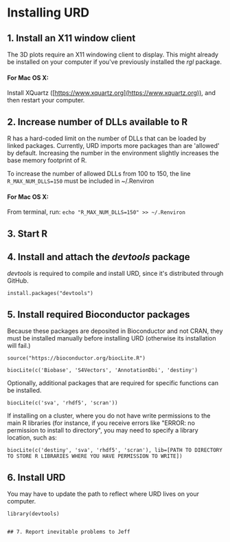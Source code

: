 # Installing URD

## 1. Install an X11 window client

The 3D plots require an X11 windowing client to display. This might already be installed on your computer if you've previously installed the *rgl* package.

#### For Mac OS X:

Install XQuartz ([https://www.xquartz.org](https://www.xquartz.org)), and then restart your computer.
        
## 2. Increase number of DLLs available to R

R has a hard-coded limit on the number of DLLs that can be loaded by linked packages. Currently, URD imports more packages than are 'allowed' by default. Increasing the number in the environment slightly increases the base memory footprint of R.

To increase the number of allowed DLLs from 100 to 150, the line ```R_MAX_NUM_DLLS=150``` must be included in ~/.Renviron

#### For Mac OS X:

From terminal, run:
```echo "R_MAX_NUM_DLLS=150" >> ~/.Renviron```
        
## 3. Start R

## 4. Install and attach the *devtools* package

*devtools* is required to compile and install URD, since it's distributed through GitHub.

```install.packages("devtools")```
     
## 5. Install required Bioconductor packages

Because these packages are deposited in Bioconductor and not CRAN, they must be installed manually before installing URD (otherwise its installation will fail.)

```source("https://bioconductor.org/biocLite.R")```

```biocLite(c('Biobase', 'S4Vectors', 'AnnotationDbi', 'destiny')```

Optionally, additional packages that are required for specific functions can be installed.

```biocLite(c('sva', 'rhdf5', 'scran'))```

If installing on a cluster, where you do not have write permissions to the main R libraries (for instance, if you receive errors like "ERROR: no permission to install to directory", you may need to specify a library location, such as:

```biocLite(c('destiny', 'sva', 'rhdf5', 'scran'), lib=[PATH TO DIRECTORY TO STORE R LIBRARIES WHERE YOU HAVE PERMISSION TO WRITE])```
     
## 6. Install URD

You may have to update the path to reflect where URD lives on your computer.

```library(devtools)```
```install_github(repo="farrellja/URD")
     
## 7. Report inevitable problems to Jeff

	